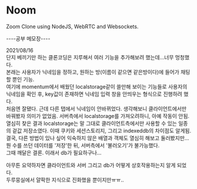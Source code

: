 # Noom

Zoom Clone using NodeJS, WebRTC and Websockets.
  
  
----공부 메모장----
  
2021/08/16  
단지 베끼기만 하는 클론코딩은 지루해서 여러 기능을 추가해보려 했는데...너무 멍청했다.  
본래는 사용자가 닉네임을 정하고, 원하는 방(이름이 같으면 같은방이다)에 들어가 채팅할 뿐인 기능.  
여기에 momentum에서 배웠던 localstorage같이 쓸만해 보이는 기능들로 사용자의 닉네임을 확인 후, key값이 존재하면 닉네임 입력 창을 안띄우는 형식으로 진행하려 했다.  
처음엔 잘됐다. 근데 다른 탭에서 닉네임이 안바뀌었다. 생각해보니 클라이언트에서만 바꿔봤자 의미가 없었음. 서버측에서 localstorage를 가져오려하니, 아예 작동이 안됨.  
열심히 찾은 결과 localstorage는 말 그대로 클라이언트측에서만 사용할 수 있는 일종의 겉값 저장소였다. 이때 쿠키와 세션스토리지, 그리고 indexeddb의 차이점도 알게됨.  
결국, 다른 방법이 있나 싶어 익숙하지 않은 배열과 객체도 열심히 해보고 둘러봤지만...  
뭔 수를 쓰던 데이터를 '저장'한 뒤, 서버측에서 '불러오기'가 불가능했다.  
그때 깨달은 결론. 이래서 db가 필요하구나...  
  
아무튼 요약하자면 클라이언트와 서버 그리고 db가 어떻게 상호작용하는지 알게 되었다.  
두루뭉실에서 얄팍한 지식으로 진화했을 뿐이지만ㅠㅠ..
